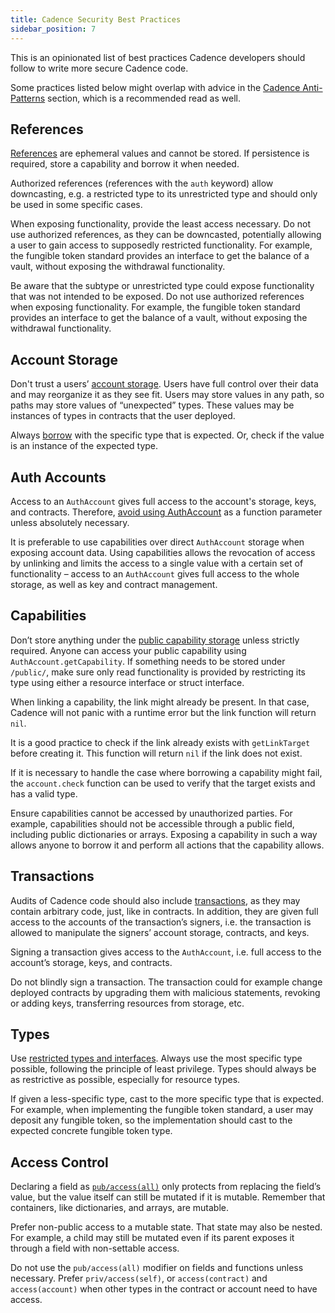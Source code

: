```yaml
---
title: Cadence Security Best Practices
sidebar_position: 7
---
```


This is an opinionated list of best practices Cadence developers should follow to write more secure Cadence code.

Some practices listed below might overlap with advice in the [Cadence Anti-Patterns](./design-patterns.md) section, which is a recommended read as well.

## References

[References](./language/references.md) are ephemeral values and cannot be stored. If persistence is required, store a capability and borrow it when needed.

Authorized references (references with the `auth` keyword) allow downcasting, e.g. a restricted type to its unrestricted type and should only be used in some specific cases.

When exposing functionality, provide the least access necessary. Do not use authorized references, as they can be downcasted, potentially allowing a user to gain access to supposedly restricted functionality. For example, the fungible token standard provides an interface to get the balance of a vault, without exposing the withdrawal functionality.

Be aware that the subtype or unrestricted type could expose functionality that was not intended to be exposed. Do not use authorized references when exposing functionality. For example, the fungible token standard provides an interface to get the balance of a vault, without exposing the withdrawal functionality.

## Account Storage

Don't trust a users’ [account storage](./language/accounts/storage.mdx). Users have full control over their data and may reorganize it as they see fit. Users may store values in any path, so paths may store values of “unexpected” types. These values may be instances of types in contracts that the user deployed.

Always [borrow](./language/capabilities.md) with the specific type that is expected. Or, check if the value is an instance of the expected type.

## Auth Accounts

Access to an `AuthAccount` gives full access to the account's storage, keys, and contracts. Therefore, [avoid using AuthAccount](./anti-patterns.md#avoid-using-authaccount-as-a-function-parameter) as a function parameter unless absolutely necessary.

It is preferable to use capabilities over direct `AuthAccount` storage when exposing account data. Using capabilities allows the revocation of access by unlinking and limits the access to a single value with a certain set of functionality – access to an `AuthAccount` gives full access to the whole storage, as well as key and contract management.

## Capabilities

Don’t store anything under the [public capability storage](./language/capabilities.md) unless strictly required. Anyone can access your public capability using `AuthAccount.getCapability`. If something needs to be stored under `/public/`, make sure only read functionality is provided by restricting its type using either a resource interface or struct interface.

When linking a capability, the link might already be present. In that case, Cadence will not panic with a runtime error but the link function will return `nil`.

It is a good practice to check if the link already exists with `getLinkTarget` before creating it. This function will return `nil` if the link does not exist.

If it is necessary to handle the case where borrowing a capability might fail, the `account.check` function can be used to verify that the target exists and has a valid type.

Ensure capabilities cannot be accessed by unauthorized parties. For example, capabilities should not be accessible through a public field, including public dictionaries or arrays. Exposing a capability in such a way allows anyone to borrow it and perform all actions that the capability allows.

## Transactions

Audits of Cadence code should also include [transactions](./language/transactions.md), as they may contain arbitrary code, just, like in contracts. In addition, they are given full access to the accounts of the transaction’s signers, i.e. the transaction is allowed to manipulate the signers’ account storage, contracts, and keys.

Signing a transaction gives access to the `AuthAccount`, i.e. full access to the account’s storage, keys, and contracts.

Do not blindly sign a transaction. The transaction could for example change deployed contracts by upgrading them with malicious statements, revoking or adding keys, transferring resources from storage, etc.

## Types

Use [restricted types and interfaces](./language/restricted-types.md). Always use the most specific type possible, following the principle of least privilege. Types should always be as restrictive as possible, especially for resource types.

If given a less-specific type, cast to the more specific type that is expected. For example, when implementing the fungible token standard, a user may deposit any fungible token, so the implementation should cast to the expected concrete fungible token type.

## Access Control

Declaring a field as [`pub/access(all)`](./language/access-control.md) only protects from replacing the field’s value, but the value itself can still be mutated if it is mutable. Remember that containers, like dictionaries, and arrays, are mutable.

Prefer non-public access to a mutable state. That state may also be nested. For example, a child may still be mutated even if its parent exposes it through a field with non-settable access.

Do not use the `pub/access(all)` modifier on fields and functions unless necessary. Prefer `priv/access(self)`, or `access(contract)` and `access(account)` when other types in the contract or account need to have access.
